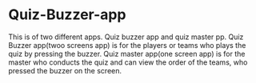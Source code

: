 # Quiz-Buzzer-app

This is of two different apps. Quiz buzzer app and quiz master pp.
Quiz Buzzer app(twoo screens app) is for the players or teams who plays the quiz by pressing the buzzer.
Quiz master app(one screen app) is for the master who conducts the quiz and can view the order of the teams, who pressed the buzzer on the screen.
